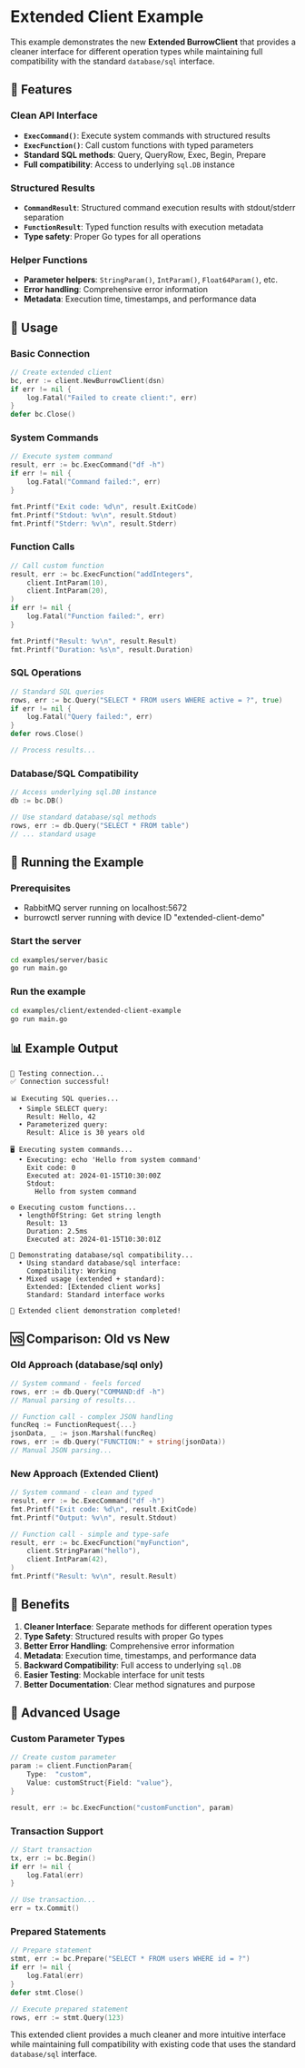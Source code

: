 # Extended Client Example

This example demonstrates the new **Extended BurrowClient** that provides a cleaner interface for different operation types while maintaining full compatibility with the standard `database/sql` interface.

## 🚀 Features

### Clean API Interface
- **`ExecCommand()`**: Execute system commands with structured results
- **`ExecFunction()`**: Call custom functions with typed parameters
- **Standard SQL methods**: Query, QueryRow, Exec, Begin, Prepare
- **Full compatibility**: Access to underlying `sql.DB` instance

### Structured Results
- **`CommandResult`**: Structured command execution results with stdout/stderr separation
- **`FunctionResult`**: Typed function results with execution metadata
- **Type safety**: Proper Go types for all operations

### Helper Functions
- **Parameter helpers**: `StringParam()`, `IntParam()`, `Float64Param()`, etc.
- **Error handling**: Comprehensive error information
- **Metadata**: Execution time, timestamps, and performance data

## 🔧 Usage

### Basic Connection
```go
// Create extended client
bc, err := client.NewBurrowClient(dsn)
if err != nil {
    log.Fatal("Failed to create client:", err)
}
defer bc.Close()
```

### System Commands
```go
// Execute system command
result, err := bc.ExecCommand("df -h")
if err != nil {
    log.Fatal("Command failed:", err)
}

fmt.Printf("Exit code: %d\n", result.ExitCode)
fmt.Printf("Stdout: %v\n", result.Stdout)
fmt.Printf("Stderr: %v\n", result.Stderr)
```

### Function Calls
```go
// Call custom function
result, err := bc.ExecFunction("addIntegers", 
    client.IntParam(10), 
    client.IntParam(20),
)
if err != nil {
    log.Fatal("Function failed:", err)
}

fmt.Printf("Result: %v\n", result.Result)
fmt.Printf("Duration: %s\n", result.Duration)
```

### SQL Operations
```go
// Standard SQL queries
rows, err := bc.Query("SELECT * FROM users WHERE active = ?", true)
if err != nil {
    log.Fatal("Query failed:", err)
}
defer rows.Close()

// Process results...
```

### Database/SQL Compatibility
```go
// Access underlying sql.DB instance
db := bc.DB()

// Use standard database/sql methods
rows, err := db.Query("SELECT * FROM table")
// ... standard usage
```

## 🏃 Running the Example

### Prerequisites
- RabbitMQ server running on localhost:5672
- burrowctl server running with device ID "extended-client-demo"

### Start the server
```bash
cd examples/server/basic
go run main.go
```

### Run the example
```bash
cd examples/client/extended-client-example
go run main.go
```

## 📊 Example Output

```
🔌 Testing connection...
✅ Connection successful!

📊 Executing SQL queries...
  • Simple SELECT query:
    Result: Hello, 42
  • Parameterized query:
    Result: Alice is 30 years old

🖥️ Executing system commands...
  • Executing: echo 'Hello from system command'
    Exit code: 0
    Executed at: 2024-01-15T10:30:00Z
    Stdout:
      Hello from system command

⚙️ Executing custom functions...
  • lengthOfString: Get string length
    Result: 13
    Duration: 2.5ms
    Executed at: 2024-01-15T10:30:01Z

🔄 Demonstrating database/sql compatibility...
  • Using standard database/sql interface:
    Compatibility: Working
  • Mixed usage (extended + standard):
    Extended: [Extended client works]
    Standard: Standard interface works

🎉 Extended client demonstration completed!
```

## 🆚 Comparison: Old vs New

### Old Approach (database/sql only)
```go
// System command - feels forced
rows, err := db.Query("COMMAND:df -h")
// Manual parsing of results...

// Function call - complex JSON handling
funcReq := FunctionRequest{...}
jsonData, _ := json.Marshal(funcReq)
rows, err := db.Query("FUNCTION:" + string(jsonData))
// Manual JSON parsing...
```

### New Approach (Extended Client)
```go
// System command - clean and typed
result, err := bc.ExecCommand("df -h")
fmt.Printf("Exit code: %d\n", result.ExitCode)
fmt.Printf("Output: %v\n", result.Stdout)

// Function call - simple and type-safe
result, err := bc.ExecFunction("myFunction", 
    client.StringParam("hello"),
    client.IntParam(42),
)
fmt.Printf("Result: %v\n", result.Result)
```

## 🎯 Benefits

1. **Cleaner Interface**: Separate methods for different operation types
2. **Type Safety**: Structured results with proper Go types
3. **Better Error Handling**: Comprehensive error information
4. **Metadata**: Execution time, timestamps, and performance data
5. **Backward Compatibility**: Full access to underlying `sql.DB`
6. **Easier Testing**: Mockable interface for unit tests
7. **Better Documentation**: Clear method signatures and purpose

## 🔧 Advanced Usage

### Custom Parameter Types
```go
// Create custom parameter
param := client.FunctionParam{
    Type:  "custom",
    Value: customStruct{Field: "value"},
}

result, err := bc.ExecFunction("customFunction", param)
```

### Transaction Support
```go
// Start transaction
tx, err := bc.Begin()
if err != nil {
    log.Fatal(err)
}

// Use transaction...
err = tx.Commit()
```

### Prepared Statements
```go
// Prepare statement
stmt, err := bc.Prepare("SELECT * FROM users WHERE id = ?")
if err != nil {
    log.Fatal(err)
}
defer stmt.Close()

// Execute prepared statement
rows, err := stmt.Query(123)
```

This extended client provides a much cleaner and more intuitive interface while maintaining full compatibility with existing code that uses the standard `database/sql` interface.